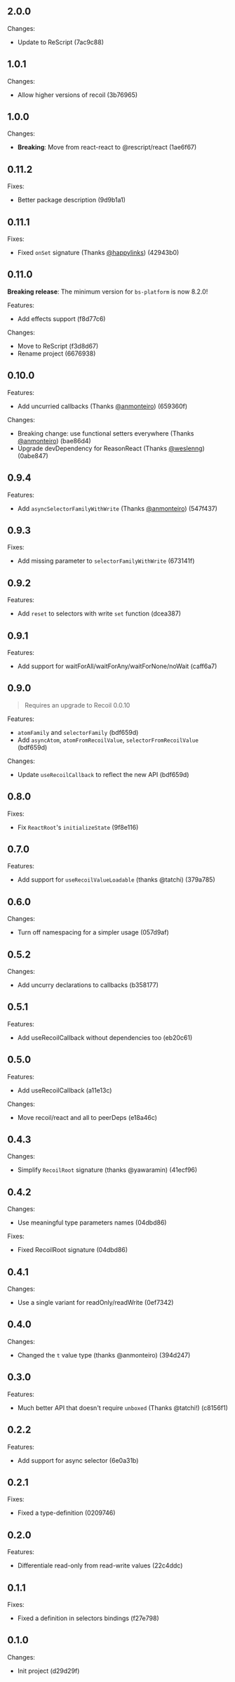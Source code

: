 ## 2.0.0

Changes:

- Update to ReScript (7ac9c88)

## 1.0.1

Changes:

- Allow higher versions of recoil (3b76965)

## 1.0.0

Changes:

- **Breaking**: Move from react-react to @rescript/react (1ae6f67)

## 0.11.2

Fixes:

- Better package description (9d9b1a1)

## 0.11.1

Fixes:

- Fixed `onSet` signature (Thanks [@happylinks](https://github.com/happylinks)) (42943b0)

## 0.11.0

**Breaking release**: The minimum version for `bs-platform` is now 8.2.0!

Features:

- Add effects support (f8d77c6)

Changes:

- Move to ReScript (f3d8d67)
- Rename project (6676938)

## 0.10.0

Features:

- Add uncurried callbacks (Thanks [@anmonteiro](https://github.com/anmonteiro)) (659360f)

Changes:

- Breaking change: use functional setters everywhere (Thanks [@anmonteiro](https://github.com/anmonteiro)) (bae86d4)
- Upgrade devDependency for ReasonReact (Thanks [@weslenng](https://github.com/weslenng)) (0abe847)


## 0.9.4

Features:

- Add `asyncSelectorFamilyWithWrite` (Thanks [@anmonteiro](https://github.com/anmonteiro)) (547f437)

## 0.9.3

Fixes:

- Add missing parameter to `selectorFamilyWithWrite` (673141f)

## 0.9.2

Features:

- Add `reset` to selectors with write `set` function (dcea387)

## 0.9.1

Features:

- Add support for waitForAll/waitForAny/waitForNone/noWait (caff6a7)

## 0.9.0

> Requires an upgrade to Recoil 0.0.10

Features:

- `atomFamily` and `selectorFamily` (bdf659d)
- Add `asyncAtom`, `atomFromRecoilValue`, `selectorFromRecoilValue` (bdf659d)

Changes:

- Update `useRecoilCallback` to reflect the new API (bdf659d)

## 0.8.0

Fixes:

- Fix `ReactRoot`'s `initializeState` (9f8e116)

## 0.7.0

Features:

- Add support for `useRecoilValueLoadable` (thanks @tatchi) (379a785)

## 0.6.0

Changes:

- Turn off namespacing for a simpler usage (057d9af)

## 0.5.2

Changes:

- Add uncurry declarations to callbacks (b358177)

## 0.5.1

Features:

- Add useRecoilCallback without dependencies too (eb20c61)

## 0.5.0

Features:

- Add useRecoilCallback (a11e13c)

Changes:

- Move recoil/react and all to peerDeps (e18a46c)

## 0.4.3

Changes:

- Simplify `RecoilRoot` signature (thanks @yawaramin) (41ecf96)

## 0.4.2

Changes:

- Use meaningful type parameters names (04dbd86)

Fixes:

- Fixed RecoilRoot signature (04dbd86)

## 0.4.1

Changes:

- Use a single variant for readOnly/readWrite (0ef7342)

## 0.4.0

Changes:

- Changed the `t` value type (thanks @anmonteiro) (394d247)

## 0.3.0

Features:

- Much better API that doesn't require `unboxed` (Thanks @tatchi!) (c8156f1)

## 0.2.2

Features:

- Add support for async selector (6e0a31b)

## 0.2.1

Fixes:

- Fixed a type-definition (0209746)

## 0.2.0

Features:

- Differentiale read-only from read-write values (22c4ddc)

## 0.1.1

Fixes:

- Fixed a definition in selectors bindings (f27e798)

## 0.1.0

Changes:

- Init project (d29d29f)
